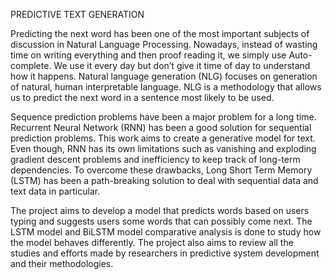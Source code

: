 PREDICTIVE TEXT GENERATION

Predicting the next word has been one of the most important subjects of discussion in Natural Language Processing. Nowadays, instead of wasting time on writing everything and then proof reading it, we simply use Auto-complete. We use it every day but don’t give it time of day to understand how it happens. Natural language generation (NLG) focuses on generation of natural, human interpretable language. NLG is a methodology that allows us to predict the next word in a sentence most likely to be used.

Sequence prediction problems have been a major problem for a long time. Recurrent Neural Network (RNN) has been a good solution for sequential prediction problems. This work aims to create a generative model for text. Even though, RNN has its own limitations such as vanishing and exploding gradient descent problems and inefficiency to keep track of long-term dependencies. To overcome these drawbacks, Long Short Term Memory (LSTM) has been a path-breaking solution to deal with sequential data and text data in particular.

The project aims to develop a model that predicts words based on users typing and suggests users some words that can possibly come next. The LSTM model and BiLSTM model comparative analysis is done to study how the model behaves differently. The project also aims to review all the studies and efforts made by researchers in predictive system development and their methodologies.

